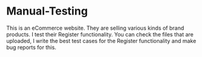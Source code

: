 # Manual-Testing
This is an eCommerce website. They are selling various kinds of brand products. I test their Register functionality. You can check the files that are uploaded, I write the best test cases for the Register functionality and make bug reports for this.
